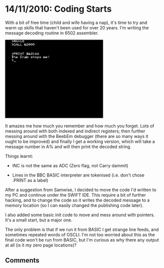 # 14/11/2010: Coding Starts



With a bit of free time (child and wife having a nap), it's time to try and warm up skills that haven't been used for over 20 years. I'm writing the message decoding routine in 6502 assembler.



![](./images/Messagedecoding.png "Messagedecoding.png")



It amazes me how much you remember and how much you forget. Lots of messing around with both indexed and indirect registers; then further messing around with the BeebEm debugger (there are so many ways it ought to be improved) and finally I get a working version, which will take a message number in A% and will then print the decoded string.



Things learnt:



-   INC is not the same as ADC (Zero flag, not Carry dammit)

-   Lines in the BBC BASIC interpreter are tokenised (i.e. don't chose .PRINT as a label)



After a suggestion from Samwise, I decided to move the code I'd written to my PC and continue under the SWIFT IDE. This require a bit of further hacking, and to change the code so it writes the decoded message to a memory location (so I can easily changed the publishing code later).



I also added some basic init code to move and mess around with pointers. It's a small start, but a major one.



The only problem is that if we run it from BASIC I get strange line feeds, and sometimes repeated words of OSCLI. I'm not too worried about this as the final code won't be run from BASIC, but I'm curious as why there any output at all (is it my zero page locations)?



## Comments

